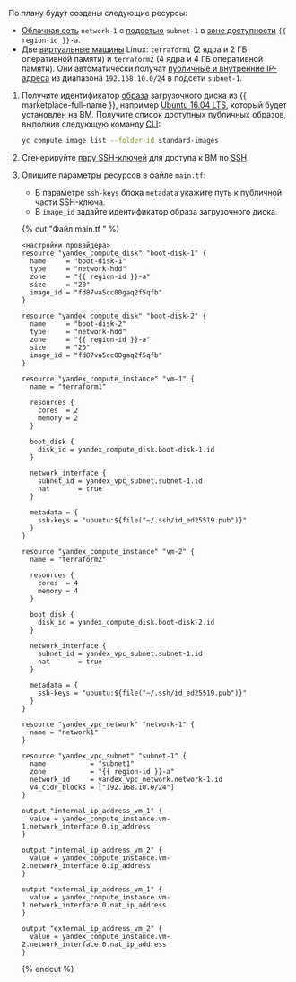По плану будут созданы следующие ресурсы:
* [Облачная сеть](../../vpc/concepts/network.md#network) `network-1` с [подсетью](../../vpc/concepts/network.md#subnet) `subnet-1` в [зоне доступности](../../overview/concepts/geo-scope.md) `{{ region-id }}-a`.
* Две [виртуальные машины](../../compute/concepts/vm.md) Linux: `terraform1` (2 ядра и 2 ГБ оперативной памяти) и `terraform2` (4 ядра и 4 ГБ оперативной памяти). Они автоматически получат [публичные и внутренние IP-адреса](../../vpc/concepts/address.md#internal-addresses) из диапазона `192.168.10.0/24` в подсети `subnet-1`.
1. Получите идентификатор [образа](../../compute/concepts/image.md) загрузочного диска из {{ marketplace-full-name }}, например [Ubuntu 16.04 LTS](/marketplace/products/yc/ubuntu-16-04-lts), который будет установлен на ВМ. Получите список доступных публичных образов, выполнив следующую команду [CLI](../../cli/):

   ```bash
   yc compute image list --folder-id standard-images
   ```

1. Сгенерируйте [пару SSH-ключей](../../compute/operations/vm-connect/ssh.md#creating-ssh-keys) для доступа к ВМ по [SSH](../../glossary/ssh-keygen.md).
1. Опишите параметры ресурсов в файле `main.tf`:
   * В параметре `ssh-keys` блока `metadata` укажите путь к публичной части SSH-ключа.
   * В `image_id` задайте идентификатор образа загрузочного диска.

   {% cut "Файл main.tf " %}

   ```hcl
   <настройки провайдера>
   resource "yandex_compute_disk" "boot-disk-1" {
     name     = "boot-disk-1"
     type     = "network-hdd"
     zone     = "{{ region-id }}-a"
     size     = "20"
     image_id = "fd87va5cc00gaq2f5qfb"
   }

   resource "yandex_compute_disk" "boot-disk-2" {
     name     = "boot-disk-2"
     type     = "network-hdd"
     zone     = "{{ region-id }}-a"
     size     = "20"
     image_id = "fd87va5cc00gaq2f5qfb"
   }

   resource "yandex_compute_instance" "vm-1" {
     name = "terraform1"

     resources {
       cores  = 2
       memory = 2
     }

     boot_disk {
       disk_id = yandex_compute_disk.boot-disk-1.id
     }

     network_interface {
       subnet_id = yandex_vpc_subnet.subnet-1.id
       nat       = true
     }

     metadata = {
       ssh-keys = "ubuntu:${file("~/.ssh/id_ed25519.pub")}"
     }
   }

   resource "yandex_compute_instance" "vm-2" {
     name = "terraform2"

     resources {
       cores  = 4
       memory = 4
     }

     boot_disk {
       disk_id = yandex_compute_disk.boot-disk-2.id
     }

     network_interface {
       subnet_id = yandex_vpc_subnet.subnet-1.id
       nat       = true
     }

     metadata = {
       ssh-keys = "ubuntu:${file("~/.ssh/id_ed25519.pub")}"
     }
   }

   resource "yandex_vpc_network" "network-1" {
     name = "network1"
   }

   resource "yandex_vpc_subnet" "subnet-1" {
     name           = "subnet1"
     zone           = "{{ region-id }}-a"
     network_id     = yandex_vpc_network.network-1.id
     v4_cidr_blocks = ["192.168.10.0/24"]
   }

   output "internal_ip_address_vm_1" {
     value = yandex_compute_instance.vm-1.network_interface.0.ip_address
   }

   output "internal_ip_address_vm_2" {
     value = yandex_compute_instance.vm-2.network_interface.0.ip_address
   }

   output "external_ip_address_vm_1" {
     value = yandex_compute_instance.vm-1.network_interface.0.nat_ip_address
   }

   output "external_ip_address_vm_2" {
     value = yandex_compute_instance.vm-2.network_interface.0.nat_ip_address
   }
   ```

   {% endcut %}